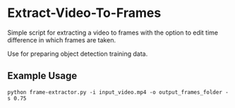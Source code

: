 # Extract-Video-To-Frames

Simple script for extracting a video to frames with the option to edit time difference in which frames are taken.

Use for preparing object detection training data.

## Example Usage

``` python frame-extractor.py -i input_video.mp4 -o output_frames_folder -s 0.75 ```

